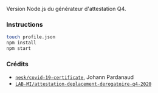 Version Node.js du générateur d'attestation Q4.

### Instructions

```sh
touch profile.json
npm install
npm start
```

### Crédits

- [`nesk/covid-19-certificate`](https://github.com/nesk/covid-19-certificate), Johann Pardanaud
- [`LAB-MI/attestation-deplacement-derogatoire-q4-2020`](https://github.com/LAB-MI/attestation-deplacement-derogatoire-q4-2020)
